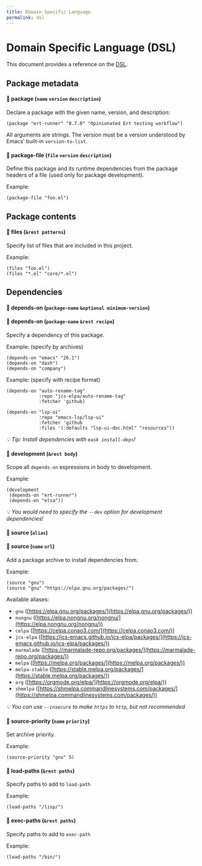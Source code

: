 ```yaml
---
title: Domain Specific Language
permalink: dsl
---
```


# Domain Specific Language (DSL)

This document provides a reference on the [DSL](https://en.wikipedia.org/wiki/Domain-specific_language).

## Package metadata

#### 🔎 **package** (`name` `version` `description`)

Declare a package with the given name, version, and description:

```elisp
(package "ert-runner" "0.7.0" "Opinionated Ert testing workflow")
```

All arguments are strings. The version must be a version understood by Emacs'
built-in `version-to-list`.

#### 🔎 **package-file** (`file` `version` `description`)

Define this package and its runtime dependencies from the package headers 
of a file (used only for package development).

Example:

```elisp
(package-file "foo.el")
```

## Package contents

#### 🔎 **files** (`&rest patterns`)

Specify list of files that are included in this project.

Example:

```elisp
(files "foo.el")
(files "*.el" "core/*.el")
```

## Dependencies

#### 🔎 **depends-on** (`package-name` `&optional minimum-version`)
#### 🔎 **depends-on** (`package-name` `&rest recipe`)

Specify a dependency of this package.

Example: (specify by archives)

```elisp
(depends-on "emacs" "26.1")
(depends-on "dash")
(depends-on "company")
```

Example: (specify with recipe format)

```elisp
(depends-on "auto-rename-tag" 
            :repo "jcs-elpa/auto-rename-tag" 
            :fetcher 'github)

(depends-on "lsp-ui" 
            :repo "emacs-lsp/lsp-ui"
            :fetcher 'github
            :files '(:defaults "lsp-ui-doc.html" "resources"))
```

*💡 Tip: Install dependencies with `eask install-deps`!*

#### 🔎 **development** (`&rest body`)

Scope all `depends-on` expressions in body to development.

Example:

```elisp
(development
 (depends-on "ert-runner")
 (depends-on "elsa"))
```

*💡 You would need to specify the `--dev` option for development dependencies!*

#### 🔎 **source** (`alias`)
#### 🔎 **source** (`name` `url`)

Add a package archive to install dependencies from.

Example:

```elisp
(source "gnu")
(source "gnu" "https://elpa.gnu.org/packages/")
```

Available aliases:

* `gnu` ([https://elpa.gnu.org/packages/](https://elpa.gnu.org/packages/))
* `nongnu` ([https://elpa.nongnu.org/nongnu/](https://elpa.nongnu.org/nongnu/))
* `celpa` ([https://celpa.conao3.com/](https://celpa.conao3.com/))
* `jcs-elpa` ([https://jcs-emacs.github.io/jcs-elpa/packages/](https://jcs-emacs.github.io/jcs-elpa/packages/))
* `marmalade` ([https://marmalade-repo.org/packages/](https://marmalade-repo.org/packages/))
* `melpa` ([https://melpa.org/packages/](https://melpa.org/packages/))
* `melpa-stable` ([https://stable.melpa.org/packages/](https://stable.melpa.org/packages/))
* `org` ([https://orgmode.org/elpa/](https://orgmode.org/elpa/))
* `shmelpa` ([https://shmelpa.commandlinesystems.com/packages/](https://shmelpa.commandlinesystems.com/packages/))

*💡 You can use `--insecure` to make `https` to `http`, but not recommended*

#### 🔎 **source-priority** (`name` `priority`)

Set archive priority.

Example:

```elisp
(source-priority "gnu" 5)
```

#### 🔎 **load-paths** (`&rest paths`)

Specify paths to add to `load-path`

Example:

```elisp
(load-paths "/lisp/")
```

#### 🔎 **exec-paths** (`&rest paths`)

Specify paths to add to `exec-path`

Example:

```elisp
(load-paths "/bin/")
```
